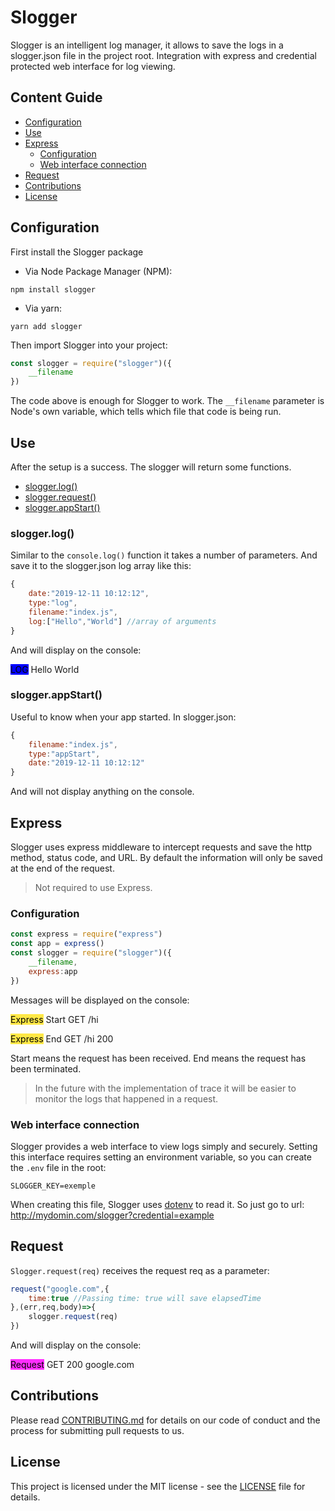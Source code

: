 # Slogger

Slogger is an intelligent log manager, it allows to save the logs in a slogger.json file in the project root.  Integration with express and credential protected web interface for log viewing.

## Content Guide
- [Configuration](#configuration)
- [Use](#use)
- [Express](#express)
  - [Configuration](#configuration-1)
  - [Web interface connection](#web-interface-connection)
- [Request](#request)
- [Contributions](#contributions)
- [License](#license)

## Configuration

First install the Slogger package
- Via Node Package Manager (NPM):
```
npm install slogger
```
- Via yarn:
```
yarn add slogger
```

Then import Slogger into your project:
```js
const slogger = require("slogger")({
    __filename
})
```
The code above is enough for Slogger to work.  The `__filename` parameter is Node's own variable, which tells which file that code is being run.

## Use

After the setup is a success.  The slogger will return some functions.
- [slogger.log()](#sloggerlog)
- [slogger.request()](#request)
- [slogger.appStart()](#sloggerappstart)
### slogger.log()
Similar to the `console.log()` function it takes a number of parameters.  And save it to the slogger.json log array like this:
```js
{
    date:"2019-12-11 10:12:12",
    type:"log",
    filename:"index.js",
    log:["Hello","World"] //array of arguments
}
```
And will display on the console:

<span style="background-color:blue;color:Black;">LOG</span> Hello World
### slogger.appStart()
Useful to know when your app started.
In slogger.json:
```js
{
    filename:"index.js",
    type:"appStart",
    date:"2019-12-11 10:12:12"
}
```
And will not display anything on the console.

## Express

Slogger uses express middleware to intercept requests and save the http method, status code, and URL.
By default the information will only be saved at the end of the request.
> Not required to use Express.
### Configuration
```js
const express = require("express")
const app = express()
const slogger = require("slogger")({
    __filename,
    express:app
})
```
Messages will be displayed on the console:

<span style='background-color:#ffe846; color:black;'>Express</span> Start GET /hi 

<span style='background-color:#ffe846; color:black;'>Express</span> End GET /hi 200

Start means the request has been received.
End means the request has been terminated.
> In the future with the implementation of trace it will be easier to monitor the logs that happened in a request.
### Web interface connection

Slogger provides a web interface to view logs simply and securely.
Setting this interface requires setting an environment variable, so you can create the `.env` file in the root:
```
SLOGGER_KEY=exemple
```
When creating this file, Slogger uses [dotenv](https://www.npmjs.com/package/dotenv) to read it.  So just go to url: http://mydomin.com/slogger?credential=example

## Request

`Slogger.request(req)` receives the request req as a parameter:
```js
request("google.com",{
	time:true //Passing time: true will save elapsedTime
},(err,req,body)=>{
	slogger.request(req)
})
```
And will display on the console:

<span style='background-color:#ff2eff; color:black;'>Request</span> GET 200 google.com

## Contributions

Please read [CONTRIBUTING.md](CONTRIBUTING.md) for details on our code of conduct and the process for submitting pull requests to us.

## License

This project is licensed under the MIT license - see the [LICENSE](LICENSE) file for details.

